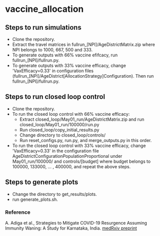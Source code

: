 # vaccine_allocation
## Steps to run simulations
* Clone the repository.
* Extract the travel matrices in fullrun_[NPI]/AgeDistrictMatrix.zip where NPI belongs to 1000, 667, 500 and 333.
* To generate outputs with 66% vaccine efifcacy, run fullrun_[NPI]/fullrun.py.
* To generate outputs with 33% vaccine efficacy, change 'VaxEfficacy=0.33' in configuration files (fullrun_[NPI]/AgeDistrict[AllocationStrategy]Configuration). Then run fullrun_[NPI]/fullrun.py.

## Steps to run closed loop control
* Clone the repository.
* To run the closed loop control with 66% vaccine efficacy:
  * Extract closed_loop/May01_run/AgeDistrictMatrix.zip and run closed_loop/May01_run/100000/run.py
  * Run closed_loop/copy_initial_results.py
  * Change directory to closed_loop/controls/
  * Run reset_configs.py, run.py, and merge_outputs.py in this order.
* To run the closed loop control with 33% vaccine efficacy, change 'VaxEfficacy=0.33' in the configuration file AgeDistrictConfigurationPopulationProportional under May01_run/100000/ and controls/[budget] where budget belongs to 100000, 133000, ... , 400000, and repeat the above steps.

## Steps to generate plots
* Change the directory to get_results/plots.
* run generate_plots.sh.

### Reference
A. Adiga et al., Strategies to Mitigate COVID-19 Resurgence Assuming Immunity Waning: A Study for Karnataka, India. [medRxiv preprint](https://www.medrxiv.org/content/10.1101/2021.05.26.21257836v1)
